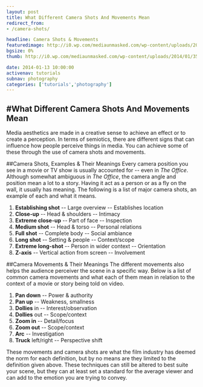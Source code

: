 ```yaml
---
layout: post
title: What Different Camera Shots And Movements Mean
redirect_from:
- /camera-shots/

headline: Camera Shots & Movements
featuredimage: http://i0.wp.com/mediaunmasked.com/wp-content/uploads/2014/01/35qbUgA.jpg?zoom=1.5&resize=1526%2C1200
bgsize: 0%
thumb: http://i0.wp.com/mediaunmasked.com/wp-content/uploads/2014/01/35qbUgA.jpg?zoom=1.5&resize=1526%2C1200

date: 2014-01-13 10:00:00
activenav: tutorials
subnav: photography
categories: ['tutorials','photography']
---
```

#What Different Camera Shots And Movements Mean
---

Media aesthetics are made in a creative sense to achieve an effect or to create a perception. In terms of semiotics, there are different signs that can influence how people perceive things in media. You can achieve some of these through the use of camera shots and movements.

##Camera Shots, Examples & Their Meanings
Every camera position you see in a movie or TV show is usually accounted for -- even in *The Office*. Although somewhat ambiguous in *The Office*, the camera angle and position mean a lot to a story. Having it act as a person or as a fly on the wall, it usually has meaning. The following is a list of major camera shots, an example of each and what it means.

1. **Establishing shot** -- Large overview -- Establishes location
2. **Close-up** -- Head & shoulders -- Intimacy
3. **Extreme close-up** -- Part of face -- Inspection
4. **Medium shot** -- Head & torso -- Personal relations
5. **Full shot** -- Complete body -- Social ambiance
6. **Long shot** -- Setting & people -- Context/scope
7. **Extreme long-shot** -- Person in wider context -- Orientation
8. **Z-axis** -- Vertical action from screen -- Involvement

##Camera Movements & Their Meanings
The different movements also helps the audience perceiver the scene in a specific way. Below is a list of common camera movements and what each of them mean in relation to the context of a movie or story being told on video.

1. **Pan down** -- Power & authority
2. **Pan up** -- Weakness, smallness
3. **Dollies** in -- Interest/observation
4. **Dollies** out -- Scope/context
5. **Zoom in** -- Detail/focus
6. **Zoom out** -- Scope/context
7. **Arc**  -- Investigation
8. **Truck** left/right -- Perspective shift

These movements and camera shots are what the film industry has deemed the norm for each definition, but by no means are they limited to the definition given above. These techniques can still be altered to best suite your scene, but they can at least set a standard for the average viewer and can add to the emotion you are trying to convey.